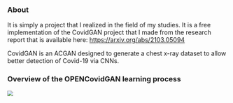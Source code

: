 ### About

It is simply a project that I realized in the field of my studies. It is a free implementation of the CovidGAN project that I made from the research report that is available here: https://arxiv.org/abs/2103.05094

CovidGAN is an ACGAN designed to generate a chest x-ray dataset to allow better detection of Covid-19 via CNNs.

### Overview of the OPENCovidGAN learning process

<img src="https://media.giphy.com/media/LFOlOmZENc1aJjogtu/giphy-downsized-large.gif" style="zoom:80%;" />






